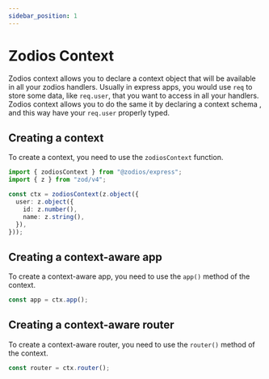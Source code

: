 ```yaml
---
sidebar_position: 1
---
```


# Zodios Context

Zodios context allows you to declare a context object that will be available in all your zodios handlers.
Usually in express apps, you would use `req` to store some data, like `req.user`, that you want to access in all your handlers.
Zodios context allows you to do the same it by declaring a context schema , and this way have your `req.user` properly typed.

## Creating a context

To create a context, you need to use the `zodiosContext` function.

```ts
import { zodiosContext } from "@zodios/express";
import { z } from "zod/v4";

const ctx = zodiosContext(z.object({
  user: z.object({
    id: z.number(),
    name: z.string(),
  }),
}));
```

## Creating a context-aware app

To create a context-aware app, you need to use the `app()` method of the context.

```ts
const app = ctx.app();
```

## Creating a context-aware router

To create a context-aware router, you need to use the `router()` method of the context.

```ts
const router = ctx.router();
```
